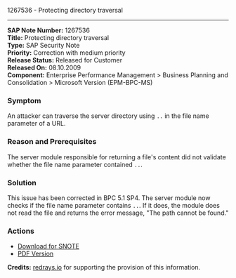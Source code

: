 1267536 - Protecting directory traversal

---

**SAP Note Number:** 1267536  
**Title:** Protecting directory traversal  
**Type:** SAP Security Note  
**Priority:** Correction with medium priority  
**Release Status:** Released for Customer  
**Released On:** 08.10.2009  
**Component:** Enterprise Performance Management > Business Planning and Consolidation > Microsoft Version (EPM-BPC-MS)

### Symptom

An attacker can traverse the server directory using `..` in the file name parameter of a URL.

### Reason and Prerequisites

The server module responsible for returning a file's content did not validate whether the file name parameter contained `..`.

### Solution

This issue has been corrected in BPC 5.1 SP4. The server module now checks if the file name parameter contains `..`. If it does, the module does not read the file and returns the error message, "The path cannot be found."

### Actions

- [Download for SNOTE](https://notesdownloads.sap.com/note/0040000016658422017)
- [PDF Version](https://userapps.support.sap.com/sap/support/sfm/notes/print/0001267536?language=en-US&token=2CBFC2F5FAC05ED57E9F34D63DA8CA98)

**Credits:** [redrays.io](https://redrays.io) for supporting the provision of this information.